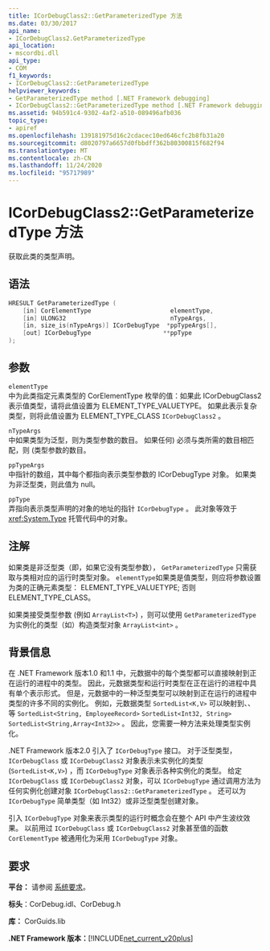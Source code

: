 ```yaml
---
title: ICorDebugClass2::GetParameterizedType 方法
ms.date: 03/30/2017
api_name:
- ICorDebugClass2.GetParameterizedType
api_location:
- mscordbi.dll
api_type:
- COM
f1_keywords:
- ICorDebugClass2::GetParameterizedType
helpviewer_keywords:
- GetParameterizedType method [.NET Framework debugging]
- ICorDebugClass2::GetParameterizedType method [.NET Framework debugging]
ms.assetid: 94b591c4-9302-4af2-a510-089496afb036
topic_type:
- apiref
ms.openlocfilehash: 139181975d16c2cdacec10ed646cfc2b8fb31a20
ms.sourcegitcommit: d8020797a6657d0fbbdff362b80300815f682f94
ms.translationtype: MT
ms.contentlocale: zh-CN
ms.lasthandoff: 11/24/2020
ms.locfileid: "95717989"
---
```

# <a name="icordebugclass2getparameterizedtype-method"></a>ICorDebugClass2::GetParameterizedType 方法

获取此类的类型声明。  
  
## <a name="syntax"></a>语法  
  
```cpp  
HRESULT GetParameterizedType (  
    [in] CorElementType                      elementType,  
    [in] ULONG32                             nTypeArgs,  
    [in, size_is(nTypeArgs)] ICorDebugType  *ppTypeArgs[],  
    [out] ICorDebugType                    **ppType  
);  
```  
  
## <a name="parameters"></a>参数  

 `elementType`  
 中为此类指定元素类型的 CorElementType 枚举的值：如果此 ICorDebugClass2 表示值类型，请将此值设置为 ELEMENT_TYPE_VALUETYPE。 如果此表示复杂类型，则将此值设置为 ELEMENT_TYPE_CLASS `ICorDebugClass2` 。  
  
 `nTypeArgs`  
 中如果类型为泛型，则为类型参数的数目。 如果任何) 必须与类所需的数目相匹配，则 (类型参数的数目。  
  
 `ppTypeArgs`  
 中指针的数组，其中每个都指向表示类型参数的 ICorDebugType 对象。 如果类为非泛型类，则此值为 null。  
  
 `ppType`  
 弄指向表示类型声明的对象的地址的指针 `ICorDebugType` 。 此对象等效于 <xref:System.Type> 托管代码中的对象。  
  
## <a name="remarks"></a>注解  

 如果类是非泛型类（即，如果它没有类型参数）， `GetParameterizedType` 只需获取与类相对应的运行时类型对象。 `elementType`如果类是值类型，则应将参数设置为类的正确元素类型： ELEMENT_TYPE_VALUETYPE; 否则 ELEMENT_TYPE_CLASS。  
  
 如果类接受类型参数 (例如 `ArrayList<T>`) ，则可以使用 `GetParameterizedType` 为实例化的类型（如）构造类型对象 `ArrayList<int>` 。  
  
## <a name="background-information"></a>背景信息  

 在 .NET Framework 版本1.0 和1.1 中，元数据中的每个类型都可以直接映射到正在运行的进程中的类型。 因此，元数据类型和运行时类型在正在运行的进程中具有单个表示形式。 但是，元数据中的一种泛型类型可以映射到正在运行的进程中类型的许多不同的实例化。 例如，元数据类型 `SortedList<K,V>` 可以映射到、、等 `SortedList<String, EmployeeRecord>` `SortedList<Int32, String>` `SortedList<String,Array<Int32>>` 。 因此，您需要一种方法来处理类型实例化。  
  
 .NET Framework 版本2.0 引入了 `ICorDebugType` 接口。 对于泛型类型， `ICorDebugClass` 或 `ICorDebugClass2` 对象表示未实例化的类型 (`SortedList<K,V>`) ，而 `ICorDebugType` 对象表示各种实例化的类型。 给定 `ICorDebugClass` 或 `ICorDebugClass2` 对象，可以 `ICorDebugType` 通过调用方法为任何实例化创建对象 `ICorDebugClass2::GetParameterizedType` 。 还可以为 `ICorDebugType` 简单类型（如 Int32）或非泛型类型创建对象。  
  
 引入 `ICorDebugType` 对象来表示类型的运行时概念会在整个 API 中产生波纹效果。 以前用过 `ICorDebugClass` 或 `ICorDebugClass2` 对象甚至值的函数 `CorElementType` 被通用化为采用 `ICorDebugType` 对象。  
  
## <a name="requirements"></a>要求  

 **平台：** 请参阅 [系统要求](../../get-started/system-requirements.md)。  
  
 **标头**：CorDebug.idl、CorDebug.h  
  
 **库：** CorGuids.lib  
  
 **.NET Framework 版本：**[!INCLUDE[net_current_v20plus](../../../../includes/net-current-v20plus-md.md)]
